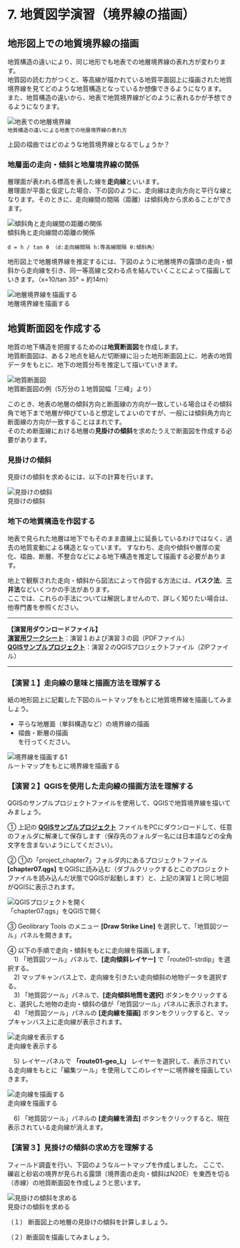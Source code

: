 # 7. 地質図学演習（境界線の描画）

## 地形図上での地質境界線の描画

地質構造の違いにより、同じ地形でも地表での地層境界線の表れ方が変わります。  
地質図の読む力がつくと、等高線が描かれている地質平面図上に描画された地質境界線を見てどのような地質構造となっているか想像できるようになります。 また、地質構造の違いから、地表で地質境界線がどのように表れるかが予想できるようになります。

![地表での地層境界線](./img/chapter07_01.png)  
<sup>地質構造の違いによる地表での地層境界線の表れ方</sup>  

上図の褶曲ではどのような地質境界線となるでしょうか？

### 地層面の走向・傾斜と地層境界線の関係

層理面が表われる標高を表した線を**走向線**といいます。  
層理面が平面と仮定した場合、下の図のように、走向線は走向方向と平行な線となります。そのときに、走向線間の間隔（距離）は傾斜角から求めることができます。

![傾斜角と走向線間の距離の関係](./img/chapter07_02.png)  
    傾斜角と走向線間の距離の関係  


```text
d = h / tan θ （d:走向線間隔 h:等高線間隔 θ:傾斜角）
```

地形図上で地層境界線を推定するには、下図のように地層境界の露頭の走向・傾斜から走向線を引き、同一等高線と交わる点を結んでいくことによって描画していきます。（x=10/tan 35° = 約14ｍ）

![地層境界線を描画する](./img/chapter07_03.png)  
    地層境界線を描画する  


## 地質断面図を作成する

地質の地下構造を把握するためのは**地質断面図**を作成します。  
地質断面図は、ある２地点を結んだ切断線に沿った地形断面図上に、地表の地質データをもとに、地下の地質分布を推定して描いていきます。

![地質断面図](./img/chapter07_04.png)  
    地質断面図の例（5万分の１地質図幅「三峰」より）


このとき、地表の地層の傾斜方向と断面線の方向が一致している場合はその傾斜角で地下まで地層が伸びていると想定してよいのですが、一般には傾斜角方向と断面線の方向が一致することはまれです。  
そのため断面線における地層の**見掛けの傾斜**を求めたうえで断面図を作成する必要があります。

### 見掛けの傾斜

見掛けの傾斜を求めるには、以下の計算を行います。

![見掛けの傾斜](./img/chapter07_05.png)  
    見掛けの傾斜  

### 地下の地質構造を作図する

地表で見られた地層は地下でもそのまま直線上に延長しているわけではなく、過去の地質変動による構造となっています。 すなわち、走向や傾斜や層厚の変化、褶曲、断層、不整合などによる地下構造を推定して描画する必要があります。

地上で観察された走向・傾斜から図法によって作図する方法には、**バスク法**、**三井法**などいくつかの手法があります。  
ここでは、これらの手法については解説しませんので、詳しく知りたい場合は、他専門書を参照ください。  

----
**【演習用ダウンロードファイル】**  
[**演習用ワークシート**](https://gis.nsb-dank.co.jp/qgis/chapter7_shreet.pdf)：演習１および演習３の図（PDFファイル）  
[**QGISサンプルプロジェクト**](https://gis.nsb-dank.co.jp/qgis/project_chapter7.zip)：演習２のQGISプロジェクトファイル（ZIPファイル）  

----

### 【演習１】走向線の意味と描画方法を理解する

紙の地形図上に記載した下図のルートマップをもとに地質境界線を描画してみましょう。  
* 平らな地層面（単斜構造など）の境界線の描画
* 褶曲・断層の描画  
を行ってください。

![境界線を描画する1](./img/chapter07_07.png)  
    ルートマップをもとに境界線を描画する  

### 【演習２】QGISを使用した走向線の描画方法を理解する

QGISのサンプルプロジェクトファイルを使用して、QGISで地質境界線を描いてみましょう。  

① 上記の [**QGISサンプルプロジェクト**](https://gis.nsb-dank.co.jp/qgis/project_chapter7.zip) ファイルをPCにダウンロードして、任意のフォルダに解凍して保存します（保存先のフォルダー名には日本語などの全角文字を含まないようにしてください）。  

② ①の「project_chapter7」フォルダ内にあるプロジェクトファイル **[chapter07.qgs]** をQGISに読み込む（ダブルクリックするとこのプロジェクトファイルを読み込んだ状態でQGISが起動します）と、上記の演習１と同じ地図がQGISに表示されます。

![QGISプロジェクトを開く](./img/chapter07_08.png)  
    「chapter07.qgs」をQGISで開く  

③ Geolibrary Tools のメニュー **[Draw Strike Line]** を選択して、「地質図ツール」パネルを開きます。  

④ 以下の手順で走向・傾斜をもとに走向線を描画します。  
　1) 「地質図ツール」パネルで、**[走向傾斜レイヤー]** で「route01-strdip」を選択する。  
　2) マップキャンバス上で、走向線を引きたい走向傾斜の地物データを選択する。  
　3) 「地質図ツール」パネルで、**[走向傾斜地筒を選択]** ボタンをクリックすると、選択した地物の走向・傾斜の値が「地質図ツール」パネルに表示されます。  
　4) 「地質図ツール」パネルの **[走向線を描画]** ボタンをクリックすると、マップキャンバス上に走向線が表示されます。  

![走向線を表示する](./img/chapter07_09.png)  
    走向線を表示する  
  
　5) レイヤーパネルで **「route01-geo_L」** レイヤーを選択して、表示されている走向線をもとに「編集ツール」を使用してこのレイヤーに境界線を描画していきます。  

![走向線を描画する](./img/chapter07_10.png)  
    走向線を描画する  

　6) 「地質図ツール」パネルの **[走向線を消去]** ボタンをクリックすると、現在表示されている走向線が消えます。


### 【演習３】見掛けの傾斜の求め方を理解する

フィールド調査を行い、下図のようなルートマップを作成しました。 ここで、礫岩と砂岩の境界が見られる露頭（境界面の走向・傾斜はN20E）を東西を切る（赤線）の地質断面図を作成しようと思います。

![見掛けの傾斜を求める](./img/chapter07_06.png)  
    見掛けの傾斜を求める  

（１） 断面図上の地層の見掛けの傾斜を計算しましょう。

（２）断面図を描画してみましょう。



